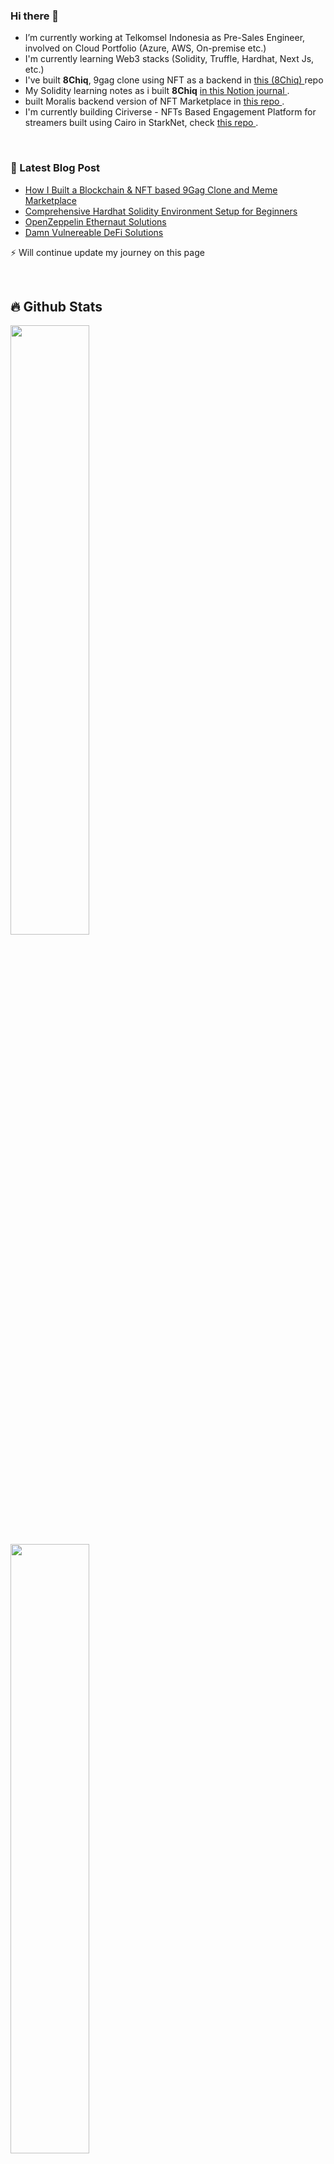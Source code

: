 ### Hi there 👋

<!--
**said017/said017** is a ✨ _special_ ✨ repository because its `README.md` (this file) appears on your GitHub profile.

Here are some ideas to get you started:

- 🔭 I’m currently working on ...
- 🌱 I’m currently learning ...
- 👯 I’m looking to collaborate on ...
- 🤔 I’m looking for help with ...
- 💬 Ask me about ...
- 📫 How to reach me: ...
- 😄 Pronouns: ...
- ⚡ Fun fact: ...
-->
- I’m currently working at Telkomsel Indonesia as Pre-Sales Engineer, involved on Cloud Portfolio (Azure, AWS, On-premise etc.)
- I'm currently learning Web3 stacks (Solidity, Truffle, Hardhat, Next Js, etc.)
- I've built **8Chiq**, 9gag clone using NFT as a backend in <a href="https://github.com/said017/8chiq"> this (8Chiq) </a> repo
- My Solidity learning notes as i built **8Chiq** <a href="https://www.notion.so/Study-Journal-b0e4630040f74a759a437e5731512df0?v=99e4ac9e5ebd4301bd1784943bc37230&p=025a76ef4bb74b56987793355f3c7132"> in this Notion journal </a>.
- built Moralis backend version of NFT Marketplace in <a href="https://github.com/said017/nft-marketplace-moralis-be"> this repo </a>.
- I'm currently building Ciriverse - NFTs Based Engagement Platform for streamers built using Cairo in StarkNet, check <a href="https://github.com/said017/ciriverse-starknet-contract"> this repo </a>.

<br />

### 📕 Latest Blog Post

<!-- BLOG-POST-LIST:START -->
- [How I Built a Blockchain & NFT based 9Gag Clone and Meme Marketplace](https://medium.com/coinmonks/how-i-built-a-blockchain-nft-based-9gag-clone-and-meme-marketplace-24fb6a235334)
- [Comprehensive Hardhat Solidity Environment Setup for Beginners](https://medium.com/coinmonks/comprehensive-hardhat-solidity-environment-setup-for-beginners-2a284706beaa)
- [OpenZeppelin Ethernaut Solutions](https://medium.com/coinmonks/openzeppelin-ethernaut-solutions-ebda8b073b6f)
- [Damn Vulnereable DeFi Solutions](https://medium.com/coinmonks/damn-vulnerable-defi-solutions-9aa5c6ca1e7c)

⚡ Will continue update my journey on this page

<br />

## 🔥 Github Stats


  <a href="https://github.com/said017"><img width="50%" src="https://github-readme-stats.vercel.app/api?username=said017&theme=radical&title_color=fffff"></a>
  <a href="https://github.com/said017"><img width="50%" src="http://github-readme-streak-stats.herokuapp.com/?user=said017&theme=tokyonight&date_format=M%20j%5B%2C%20Y%5D&ring=fffff&fire=fffff&sideNums=fffff"></a>
  
  ![visitors](https://visitor-badge.laobi.icu/badge?page_id=said017.said017)


